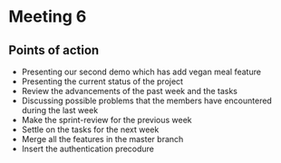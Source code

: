 # Meeting 6

## Points of action
- Presenting our second demo which has add vegan meal feature
- Presenting the current status of the project
- Review the advancements of the past week and the tasks
- Discussing possible problems that the members have encountered during the last week
- Make the sprint-review for the previous week
- Settle on the tasks for the next week
- Merge all the features in the master branch
- Insert the authentication precodure